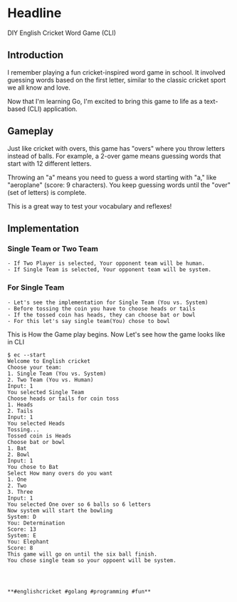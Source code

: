 # Headline  
DIY English Cricket Word Game (CLI)

## Introduction

I remember playing a fun cricket-inspired word game in school. It involved guessing words based on the first letter, similar to the classic cricket sport we all know and love. 

Now that I'm learning Go, I'm excited to bring this game to life as a text-based (CLI) application. 

## Gameplay

Just like cricket with overs, this game has "overs" where you throw letters instead of balls. For example, a 2-over game means guessing words that start with 12 different letters.

Throwing an "a" means you need to guess a word starting with "a," like "aeroplane" (score: 9 characters). You keep guessing words until the "over" (set of letters) is complete.

This is a great way to test your vocabulary and reflexes!

## Implementation
### Single Team or Two Team
    - If Two Player is selected, Your opponent team will be human.
    - If Single Team is selected, Your opponent team will be system.
### For Single Team
    - Let's see the implementation for Single Team (You vs. System)
    - Before tossing the coin you have to choose heads or tails
    - If the tossed coin has heads, they can choose bat or bowl
    - For this let's say single team(You) chose to bowl
This is How the Game play begins.
Now Let's see how the game looks like in CLI
```
$ ec --start
Welcome to English cricket
Choose your team:
1. Single Team (You vs. System)
2. Two Team (You vs. Human)
Input: 1
You selected Single Team
Choose heads or tails for coin toss
1. Heads
2. Tails
Input: 1
You selected Heads
Tossing...
Tossed coin is Heads
Choose bat or bowl
1. Bat
2. Bowl
Input: 1
You chose to Bat
Select How many overs do you want
1. One
2. Two
3. Three
Input: 1
You selected One over so 6 balls so 6 letters
Now system will start the bowling
System: D
You: Determination
Score: 13
System: E
You: Elephant
Score: 8
This game will go on until the six ball finish.
You chose single team so your oppoent will be system.




**#englishcricket #golang #programming #fun**

